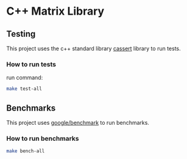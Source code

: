 # C++ Matrix Library

## Testing

This project uses the c++ standard library [cassert](https://github.com/google/benchmark) library to run tests.

### How to run tests

run command:

```bash
make test-all
```

## Benchmarks

This project uses [google/benchmark](https://github.com/google/benchmark) to run benchmarks.

### How to run benchmarks

```bash
make bench-all
```